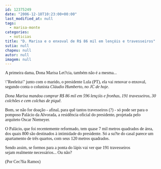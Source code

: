 ```yaml
---
id: 12375249
date: "2006-12-18T10:23:00+00:00"
last_modified_at: null
tags:
  - marisa-monte
categories:
  - noticias
title: "D. Marisa e o enxoval de R$ 86 mil em lençóis e travesseiros"
sutia: null
chapeu: null
autor: null
imagem: null
---
```

<p><P><FONT face=Verdana>A primeira dama,&nbsp;Dona Marisa Let?cia, também não é a mesma...&nbsp;</FONT></P></p>
<p><P><FONT face=Verdana>\"Reeleita\" junto com o marido, o presidente Lula (PT),&nbsp;ela vai renovar o enxoval, segundo conta&nbsp;o colunista <EM>Cláudio Humberto, no JC de hoje</EM>.</FONT></P></p>
<p><P><FONT face=Verdana><EM>Dona Marisa mandou comprar R$ 86 mil em 596 lençóis e fronhas, 191 travesseiros, 30 colchões e cem colchas de piquê.</EM></FONT></P></p>
<p><P><FONT face=Verdana>Bom, se não for doação - afinal, para quê tantos travesseiros (?) - só pode ser para o pomposo&nbsp;Palácio da Alvorada, a residência oficial do presidente, projetada pelo arquiteto&nbsp;Oscar Niemeyer.</FONT></P></p>
<p><P><FONT face=Verdana>O&nbsp;Palácio, que foi recentemente reformado,&nbsp;tem </FONT><FONT face=Verdana>quase 7 mil metros quadrados&nbsp;de área, dos quais 800 são destinados à intimidade do presidente. </FONT><FONT face=Verdana>Só a su?te do casal parece um apartamento de três quartos, com seus 120 metros quadrados.</FONT></P></p>
<p><P><FONT face=Verdana>Sendo assim, se formos para&nbsp;a ponta do lápis&nbsp;vai ver que&nbsp;191 travesseiros sejam&nbsp;realmente necessários... Ou não?</FONT></P></p>
<p><P><FONT face=Verdana>(Por Cec?lia Ramos)</FONT></P> </p>
